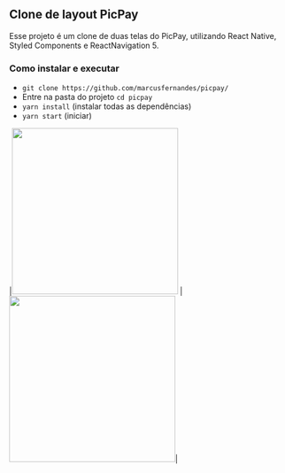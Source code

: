 ## Clone de layout PicPay

Esse projeto é um clone de duas telas do PicPay, utilizando React Native, Styled Components e ReactNavigation 5.

### Como instalar e executar
- ``` git clone https://github.com/marcusfernandes/picpay/ ```
- Entre na pasta do projeto ```cd picpay ```
- ``` yarn install ``` (instalar todas as dependências)
- ``` yarn start ``` (iniciar)

|<img src="https://user-images.githubusercontent.com/39469864/88748925-98c27800-d128-11ea-8494-1df09576f010.png" width="300" />
|<img src="https://user-images.githubusercontent.com/39469864/88749087-f3f46a80-d128-11ea-9bdd-3454fc5968fa.png" width="300" />|

